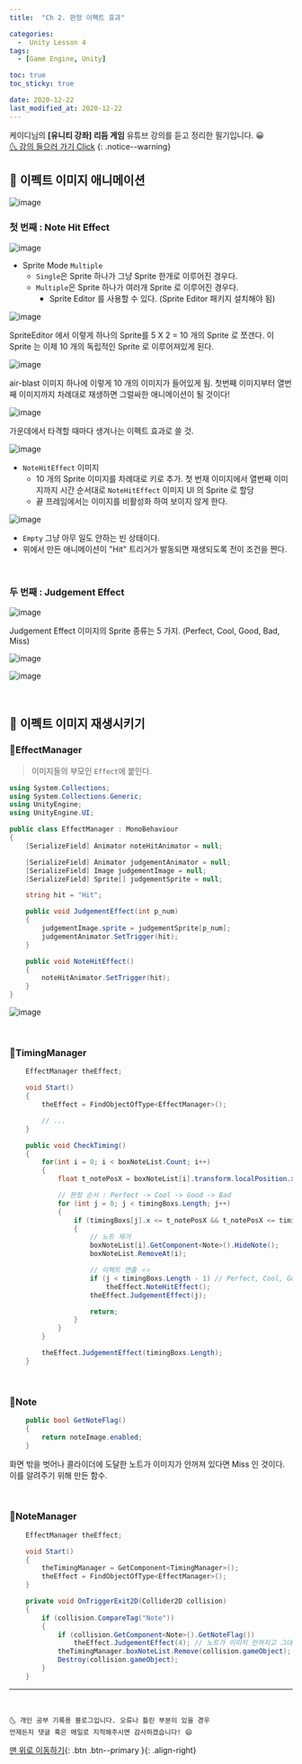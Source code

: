 ```yaml
---
title:  "Ch 2. 판정 이펙트 효과" 

categories:
  -  Unity Lesson 4
tags:
  - [Game Engine, Unity]

toc: true
toc_sticky: true

date: 2020-12-22
last_modified_at: 2020-12-22
---
```


케이디님의 **[유니티 강좌] 리듬 게임** 유튜브 강의를 듣고 정리한 필기입니다. 😀  
[🌜 강의 들으러 가기 Click](https://www.youtube.com/watch?v=eLdiOCWPfPc&list=PLUZ5gNInsv_MCnum4bOQRI72LdGkIY3tY&index=2&t=231s)
{: .notice--warning}

## 🚀 이펙트 이미지 애니메이션

![image](https://user-images.githubusercontent.com/42318591/102858714-125b5980-446e-11eb-8caf-49e396b09c18.png)


### 첫 번째 : Note Hit Effect

![image](https://user-images.githubusercontent.com/42318591/102858457-aa0c7800-446d-11eb-942c-46f40e90a50d.png)

- Sprite Mode `Multiple`
  - `Single`은 Sprite 하나가 그냥 Sprite 한개로 이루어진 경우다.
  - `Multiple`은 Sprite 하나가 여러개 Sprite 로 이루어진 경우다.
    - Sprite Editor 를 사용할 수 있다. (Sprite Editor 패키지 설치해야 됨)

![image](https://user-images.githubusercontent.com/42318591/102858552-d1634500-446d-11eb-9865-14418a23ef02.png)

SpriteEditor 에서 이렇게 하나의 Sprite를 5 X 2 = 10 개의 Sprite 로 쪼갠다. 이 Sprite 는 이제 10 개의 독립적인 Sprite 로 이루어져있게 된다.

![image](https://user-images.githubusercontent.com/42318591/102858589-e5a74200-446d-11eb-927c-e47e4ed409cf.png)

air-blast 이미지 하나에 이렇게 10 개의 이미지가 들어있게 됨. 첫번째 이미지부터 열번째 이미지까지 차례대로 재생하면 그럴싸한 애니메이션이 될 것이다!

![image](https://user-images.githubusercontent.com/42318591/102859033-9a416380-446e-11eb-9582-5cd3a73f922d.png)

가운데에서 타격할 때마다 생겨나는 이펙트 효과로 쓸 것.

![image](https://user-images.githubusercontent.com/42318591/102858646-feaff300-446d-11eb-95c6-59c2d9653f0b.png)

- `NoteHitEffect` 이미지
  - 10 개의 Sprite 이미지를 차례대로 키로 추가. 첫 번재 이미지에서 열번째 이미지까지 시간 순서대로 `NoteHitEffect` 이미지 UI 의 Sprite 로 할당
  - 끝 프레임에서는 이미지를 비활성화 하여 보이지 않게 한다. 

![image](https://user-images.githubusercontent.com/42318591/102858618-f3f55e00-446d-11eb-828f-a1997f4fa9f8.png)

- `Empty` 그냥 아무 일도 안하는 빈 상태이다.
- 위에서 만든 애니메이션이 "Hit" 트리거가 발동되면 재생되도록 전이 조건을 짠다.

<br>

### 두 번째 : Judgement Effect

![image](https://user-images.githubusercontent.com/42318591/102859063-a88f7f80-446e-11eb-8bfd-73629bc009b7.png)

Judgement Effect 이미지의 Sprite 종류는 5 가지. (Perfect, Cool, Good, Bad, Miss)

![image](https://user-images.githubusercontent.com/42318591/102858804-3cad1700-446e-11eb-862f-de54fac244b0.png)

![image](https://user-images.githubusercontent.com/42318591/102858838-4afb3300-446e-11eb-9c62-5b26cc0f634c.png)

<br>

## 🚀 이펙트 이미지 재생시키기

### 📜EffectManager

> 이미지들의 부모인 `Effect`에 붙인다.

```c#
using System.Collections;
using System.Collections.Generic;
using UnityEngine;
using UnityEngine.UI;

public class EffectManager : MonoBehaviour
{
    [SerializeField] Animator noteHitAnimator = null;

    [SerializeField] Animator judgementAnimator = null;
    [SerializeField] Image judgementImage = null;
    [SerializeField] Sprite[] judgementSprite = null;

    string hit = "Hit";

    public void JudgementEffect(int p_num)
    {
        judgementImage.sprite = judgementSprite[p_num];
        judgementAnimator.SetTrigger(hit);
    }

    public void NoteHitEffect()
    {
        noteHitAnimator.SetTrigger(hit);
    }
}

```

![image](https://user-images.githubusercontent.com/42318591/102859331-0fad3400-446f-11eb-9144-6d6a6b7b6dd9.png)


<br>

### 📜TimingManager

```c#
    EffectManager theEffect;

    void Start()
    {
        theEffect = FindObjectOfType<EffectManager>();

        // ...
    }

    public void CheckTiming()
    {
        for(int i = 0; i < boxNoteList.Count; i++)
        {
            float t_notePosX = boxNoteList[i].transform.localPosition.x;

            // 판정 순서 : Perfect -> Cool -> Good -> Bad
            for (int j = 0; j < timingBoxs.Length; j++)
            {
                if (timingBoxs[j].x <= t_notePosX && t_notePosX <= timingBoxs[j].y)
                {
                    // 노트 제거
                    boxNoteList[i].GetComponent<Note>().HideNote();
                    boxNoteList.RemoveAt(i);

                    // 이펙트 연출 ⭐⭐
                    if (j < timingBoxs.Length - 1) // Perfect, Cool, Good 판정때만 이펙트 효과. Bad 일땐 X
                        theEffect.NoteHitEffect();
                    theEffect.JudgementEffect(j);

                    return;
                }
            }
        }

        theEffect.JudgementEffect(timingBoxs.Length);
    }
```

<br>

### 📜Note

```c#
    public bool GetNoteFlag()
    {
        return noteImage.enabled;
    }
```

화면 밖을 벗어나 콜라이더에 도달한 노트가 이미지가 안꺼져 있다면 Miss 인 것이다. 이를 알려주기 위해 만든 함수.

<br>

### 📜NoteManager

```c#
    EffectManager theEffect;

    void Start()
    {
        theTimingManager = GetComponent<TimingManager>();
        theEffect = FindObjectOfType<EffectManager>();
    }

    private void OnTriggerExit2D(Collider2D collision)
    {
        if (collision.CompareTag("Note"))
        {
            if (collision.GetComponent<Note>().GetNoteFlag())
                theEffect.JudgementEffect(4); // 노트가 이미지 안꺼지고 그대로 화면 밖 벗어나면 Miss 스프라이트 띄우기
            theTimingManager.boxNoteList.Remove(collision.gameObject);
            Destroy(collision.gameObject);
        }
    }
```



***
<br>

    🌜 개인 공부 기록용 블로그입니다. 오류나 틀린 부분이 있을 경우 
    언제든지 댓글 혹은 메일로 지적해주시면 감사하겠습니다! 😄

[맨 위로 이동하기](#){: .btn .btn--primary }{: .align-right}